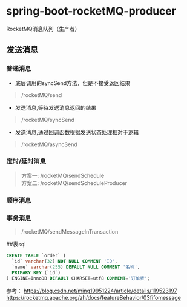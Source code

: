 # spring-boot-rocketMQ-producer

RocketMQ消息队列（生产者）

## 发送消息

### 普通消息

- 底层调用的syncSend方法，但是不接受返回结果
> /rocketMQ/send
- 发送消息,等待发送消息返回的结果
> /rocketMQ/syncSend
- 发送消息,通过回调函数根据发送状态处理相对于逻辑
> /rocketMQ/asyncSend

### 定时/延时消息
> 方案一: /rocketMQ/sendSchedule  
> 方案二: /rocketMQ/sendScheduleProducer

### 顺序消息

### 事务消息
> /rocketMQ/sendMessageInTransaction








##表sql
````sql
CREATE TABLE `order` (
  `id` varchar(32) NOT NULL COMMENT 'ID',
  `name` varchar(255) DEFAULT NULL COMMENT '名称',
  PRIMARY KEY (`id`)
) ENGINE=InnoDB DEFAULT CHARSET=utf8 COMMENT='订单表';
````

参考：
<https://blog.csdn.net/ming19951224/article/details/119523197>
<https://rocketmq.apache.org/zh/docs/featureBehavior/03fifomessage>
